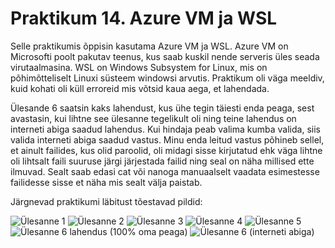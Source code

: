 # Praktikum 14. Azure VM ja WSL

Selle praktikumis õppisin kasutama Azure VM ja WSL. Azure VM on Microsofti poolt pakutav teenus, kus saab kuskil nende serveris üles seada virutaalmasina. WSL on Windows Subsystem for Linux, mis on põhimõtteliselt Linuxi süsteem windowsi arvutis. Praktikum oli väga meeldiv, kuid kohati oli küll erroreid mis võtsid kaua aega, et lahendada.

Ülesande 6 saatsin kaks lahendust, kus ühe tegin täiesti enda peaga, sest avastasin, kui lihtne see ülesanne tegelikult oli ning teine lahendus on interneti abiga saadud lahendus. Kui hindaja peab valima kumba valida, siis valida interneti abiga saadud vastus.
Minu enda leitud vastus põhineb sellel, et ainult failides, kus olid paroolid, oli midagi sisse kirjutatud ehk väga lihtne oli lihtsalt faili suuruse järgi järjestada failid ning seal on näha millised ette ilmuvad. Sealt saab edasi cat või nanoga manuaalselt vaadata esimestesse failidesse sisse et näha mis sealt välja paistab.

Järgnevad praktikumi läbitust tõestavad pildid:

![Ülesanne 1](https://github.com/HannesJaakson/opsys2023/assets/144902904/7b9acb69-4654-4367-a49e-bf89113cc69a)
![Ülesanne 2](https://github.com/HannesJaakson/opsys2023/assets/144902904/862b518e-dcd2-4a32-a3da-6572e634dbf1)
![Ülesanne 3](https://github.com/HannesJaakson/opsys2023/assets/144902904/4e50106b-8d1e-4c64-9f90-feef8d165824)
![Ülesanne 4](https://github.com/HannesJaakson/opsys2023/assets/144902904/ff3f345e-a119-4cf5-b620-71cfa3f750e8)
![Ülesanne 5](https://github.com/HannesJaakson/opsys2023/assets/144902904/27f5a00b-b8d7-4106-a7c7-642fd7d91bbb)
![Ülesanne 6 lahendus (100% oma peaga)](https://github.com/HannesJaakson/opsys2023/assets/144902904/c1e853e9-c24e-427f-82f6-62b9ec692e2e)
![Ülesanne 6 (interneti abiga)](https://github.com/HannesJaakson/opsys2023/assets/144902904/670ac40a-1dd3-4578-b4c5-dfd8e9a8305c)




